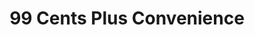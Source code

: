 ---
title: "99 Cents Plus Convenience"
url: /coldwater/99-cents-plus-convenience/
shop: variety store
---